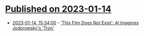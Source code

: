 # [Published on 2023-01-14](index.md)

* [2023-01-14, 15:34:00](https://entertainment.slashdot.org/story/23/01/14/0552220/this-film-does-not-exist-ai-imagines-jodorowskys-tron?utm_source=rss1.0mainlinkanon&utm_medium=feed) - ['This Film Does Not Exist':   AI Imagines Jodorowsky's 'Tron'](https://entertainment.slashdot.org/story/23/01/14/0552220/this-film-does-not-exist-ai-imagines-jodorowskys-tron?utm_source=rss1.0mainlinkanon&utm_medium=feed)
